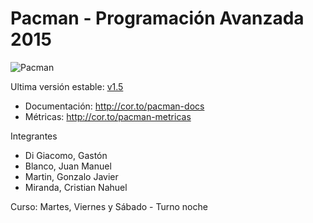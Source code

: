 # Pacman - Programación Avanzada 2015

![Pacman](https://upload.wikimedia.org/wikipedia/fr/thumb/a/a2/Pac-Man_Logo.svg/500px-Pac-Man_Logo.svg.png)

Ultima versión estable: [v1.5](https://github.com/unlam/pacman/archive/v1.5.zip)

* Documentación: http://cor.to/pacman-docs
* Métricas: http://cor.to/pacman-metricas

Integrantes

* Di Giacomo, Gastón
* Blanco, Juan Manuel
* Martin, Gonzalo Javier
* Miranda, Cristian Nahuel

Curso: Martes, Viernes y Sábado - Turno noche
